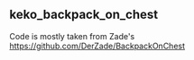 ## keko_backpack_on_chest
Code is mostly taken from Zade's https://github.com/DerZade/BackpackOnChest
